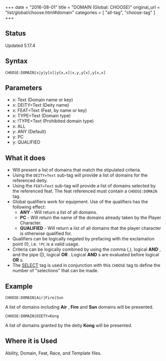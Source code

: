 +++
date = "2016-08-01"
title = "DOMAIN (Global: CHOOSE)"
original_url = "list/global/choose.html#domain"
categories = [ "all-tag", "choose-tag" ]
+++

## Status

Updated 5.17.4

## Syntax

`CHOOSE:DOMAIN|x|y|y[x]|y[x,x]|x,y,y[x],y[x,x]`

## Parameters

-   x: Text (Domain name or key)
-   x: DEITY=Text (Deity name)
-   x: FEAT=Text (Feat, by name or key)
-   x: TYPE=Text (Domain type)
-   x: !TYPE=Text (Prohibited domain type)
-   x: ALL
-   y: ANY (Default)
-   y: PC
-   y: QUALIFIED



What it does
------------

-   Will present a list of domains that match the stipulated criteria.
-   Using the `DEITY=Text` sub-tag will provide a list of domains for
    the referenced deity.
-   Using the `FEAT=Text` sub-tag will provide a list of domains
    selected by the referenced feat. The feat referenced must contain a
    `CHOOSE:DOMAIN` tag.
-   Global qualifiers work for equipment. Use of the qualifiers has the
    following effect:
    -   **ANY** - Will return a list of all domains.
    -   **PC** - Will return the name of the domains already taken by
        the Player Character.
    -   **QUALIFIED** - Will return a list of all domains that the
        player character is otherwise qualified for.
-   Qualifiers can be logically negated by prefacing with the
    exclamation point (!), i.e. `!PC` is a valid usage.
-   Criteria can be logically combined by using the comma (,), logical
    **AND** , and the pipe (|), logical **OR** . Logical **AND** s are
    evaluated before logical **OR** s.
-   The [SELECT](/list/global/other/select.html) tag is used in
    conjunction with this `CHOOSE` tag to define the number of
    "selections" that can be made.

Example
-------

`CHOOSE:DOMAIN|Air|Fire|Sun`

A list of domains including **Air** , **Fire** and **Sun** domains will
be presented.

`CHOOSE:DOMAIN|DIETY=Kong`

A list of domains granted by the deity **Kong** will be presented.

Where it is Used
----------------

Ability, Domain, Feat, Race, and Template files.

